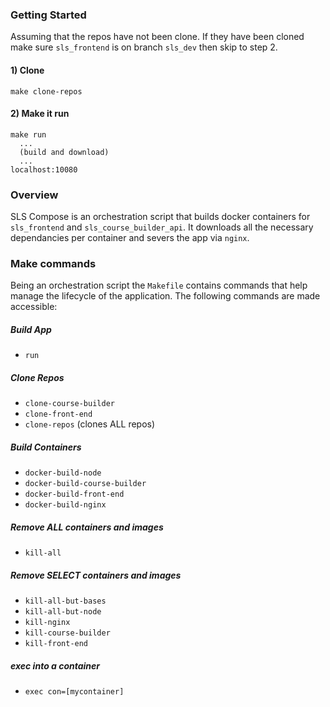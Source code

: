 

### Getting Started
Assuming that the repos have not been clone.
If they have been cloned make sure `sls_frontend` is on branch `sls_dev` then skip to step 2.

#### 1) Clone
    make clone-repos

#### 2) Make it run
    make run
      ...
      (build and download)
      ...
    localhost:10080


### Overview

SLS Compose is an orchestration script that builds docker containers for `sls_frontend`
and `sls_course_builder_api`. It downloads all the necessary dependancies per container and severs
the app via `nginx`.


### Make commands

Being an orchestration script the `Makefile` contains commands that help manage the lifecycle of
the application. The following commands are made accessible:

##### Build App
  * `run`

##### Clone Repos
  * `clone-course-builder`
  * `clone-front-end`
  * `clone-repos` (clones ALL repos)

##### Build Containers
* `docker-build-node`
* `docker-build-course-builder`
* `docker-build-front-end`
* `docker-build-nginx`

##### Remove ALL containers and images
  * `kill-all`

##### Remove SELECT containers and images
  * `kill-all-but-bases`
  * `kill-all-but-node`
  * `kill-nginx`
  * `kill-course-builder`
  * `kill-front-end`

##### exec into a container
  * `exec con=[mycontainer]`
